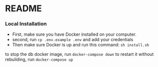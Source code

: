 # README #

### Local Installation
- First, make sure you have Docker installed on your computer.
- second, run `cp .env.example .env` and add your credentials
- Then make sure Docker is up and run this command: `sh install.sh`

to stop the db docker image, run  `docker-compose down`
to restart it without rebuilding, run  `docker-compose up`
